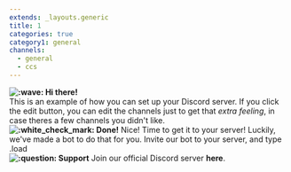 ```yaml
---
extends: _layouts.generic
title: 1
categories: true
category1: general
channels:
  - general
  - ccs
---
```


**<img src="https://discordapp.com/assets/593c4a3437fbb5b89fbb148f7b96424d.svg" class="emoji" alt=":wave:" draggable="false"> Hi there!**
<br>
This is an example of how you can set up your Discord server.
If you click the edit button, you can edit the channels just to get that *extra feeling*, in case theres a few channels you didn't like.
<br>
**<img src="/assets/c6b26ba81f44b0c43697852e1e1d1420.svg" class="emoji" alt=":white_check_mark:" draggable="false"> Done!**
Nice! Time to get it to your server! Luckily, we've made a bot to do that for you.
Invite our bot to your server, and type <span id="markdown">.load <number></span>
<br>
**<img src="/assets/6e054ab8981d3f1ce8debfd1235d3ea3.svg" class="emoji" alt=":question:" draggable="false"> Support**
Join our official Discord server **here**.
